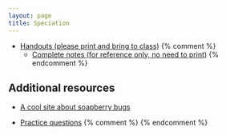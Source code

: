 ```yaml
---
layout: page
title: Speciation
---
```


* [Handouts (please print and bring to class)](/materials/speciation.handouts.pdf)
{% comment %} 
  * [Complete notes (for reference only, no need to print)](/materials/speciation.complete.pdf)
{% endcomment %} 

## Additional resources
* [A cool site about soapberry bugs](http://www.soapberrybug.org/01_cms/details.asp)

* [Practice questions](speciation_ques.html)
{% comment %} 
{% endcomment %} 


